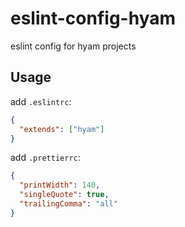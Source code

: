 # eslint-config-hyam

eslint config for hyam projects

## Usage

add `.eslintrc`:

```json
{
  "extends": ["hyam"]
}
```

add `.prettierrc`:

```json
{
  "printWidth": 140,
  "singleQuote": true,
  "trailingComma": "all"
}
```
